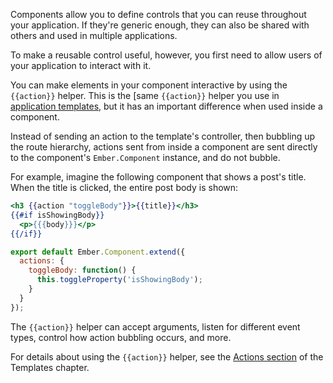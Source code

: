 Components allow you to define controls that you can reuse throughout
your application. If they're generic enough, they can also be shared
with others and used in multiple applications.

To make a reusable control useful, however, you first need to allow
users of your application to interact with it.

You can make elements in your component interactive by using the
`{{action}}` helper. This is the [same `{{action}}` helper you use in
[application templates](../../templates/actions/), but it has an
important difference when used inside a component.

Instead of sending an action to the template's controller, then bubbling
up the route hierarchy, actions sent from inside a component are sent
directly to the component's `Ember.Component` instance, and do not
bubble.

For example, imagine the following component that shows a post's title.
When the title is clicked, the entire post body is shown:

```handlebars {data-filename=app/templates/components/post-summary.hbs}
<h3 {{action "toggleBody"}}>{{title}}</h3>
{{#if isShowingBody}}
  <p>{{{body}}}</p>
{{/if}}
```

```javascript {data-filename=app/components/post-summary.js}
export default Ember.Component.extend({
  actions: {
    toggleBody: function() {
      this.toggleProperty('isShowingBody');
    }
  }
});
```

<!---<a class="jsbin-embed" href="http://jsbin.com/ciwenemedi/1/embed?live">JS Bin</a><script src="http://static.jsbin.com/js/embed.js"></script>-->

The `{{action}}` helper can accept arguments, listen for different event
types, control how action bubbling occurs, and more.

For details about using the `{{action}}` helper, see the [Actions section](../../templates/actions/) of the Templates chapter.
